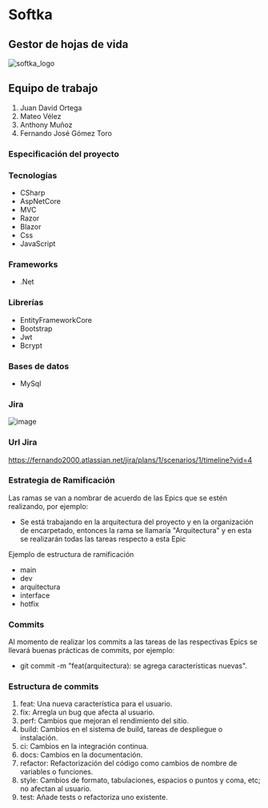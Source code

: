 # Softka
## Gestor de hojas de vida
![softka_logo](https://github.com/Softkaa/Softka/assets/141048801/4d73158d-56e6-4f33-8689-172cbe4936ee)


## Equipo de trabajo
1. Juan David Ortega
2. Mateo Vélez
3. Anthony Muñoz
4. Fernando José Gómez Toro


### Especificación del proyecto

### Tecnologías
- CSharp
- AspNetCore
- MVC
- Razor
- Blazor
- Css
- JavaScript

### Frameworks
- .Net

### Librerías
- EntityFrameworkCore
- Bootstrap
- Jwt
- Bcrypt

### Bases de datos
- MySql

### Jira
![image](https://github.com/Softkaa/Softka/assets/141048801/a52fcb22-ece3-4610-ba3f-c8d4706a4f26)


### Url Jira
https://fernando2000.atlassian.net/jira/plans/1/scenarios/1/timeline?vid=4

### Estrategia de Ramificación

Las ramas se van a nombrar de acuerdo de las Epics que se estén realizando, por ejemplo:
- Se está trabajando en la arquitectura del proyecto y en la organización de encarpetado, entonces la rama se llamaría "Arquitectura" y en esta se realizarán todas las tareas respecto a esta Epic

Ejemplo de estructura de ramificación
- main
- dev
- arquitectura
- interface
- hotfix

### Commits
Al momento de realizar los commits a las tareas de las respectivas Epics se llevará buenas prácticas de commits, por ejemplo:

- git commit -m "feat(arquitectura): se agrega características nuevas".

### Estructura de commits

1. feat: Una nueva característica para el usuario.
2. fix: Arregla un bug que afecta al usuario.
3. perf: Cambios que mejoran el rendimiento del sitio.
4. build: Cambios en el sistema de build, tareas de despliegue o instalación.
5. ci: Cambios en la integración continua.
6. docs: Cambios en la documentación.
7. refactor: Refactorización del código como cambios de nombre de variables o funciones.
8. style: Cambios de formato, tabulaciones, espacios o puntos y coma, etc; no afectan al usuario.
9. test: Añade tests o refactoriza uno existente.


